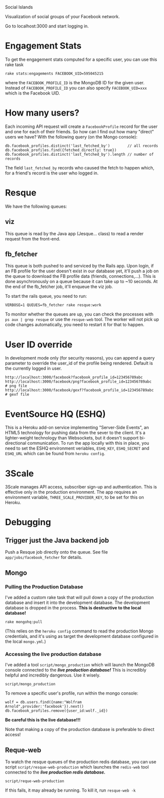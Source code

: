 Social Islands

Visualization of social groups of your Facebook network.

Go to localhost:3000 and start logging in.

Engagement Stats
================

To get the engagement stats computed for a specific user, you can use this rake task

    rake stats:engagements FACEBOOK_UID=595045215

where the `FACEBOOK_PROFILE_ID` is the MongoDB ID for the given user. Instead of `FACEBOOK_PROFILE_ID` you can also
specify `FACEBOOK_UID=xxx` which is the Facebook UID.

How many users?
===============

Each incoming API request will create a `FacebookProfile` record for the user and one for each of their friends. So
how can I find out how many "direct" users we have?  With the following query (on the Mongo console):

    db.facebook_profiles.distinct('last_fetched_by')        // all records
    db.facebook_profiles.find({fetched_directly: true})
    db.facebook_profiles.distinct('last_fetched_by').length // number of records

The field `last_fetched_by` records who caused the fetch to happen which, for a friend's record is the user who logged in.


Resque
======

We have the following queues:

viz
---

This queue is read by the Java app (Jesque... class) to read a render request from the front-end.

fb_fetcher
-----------

This queue is both pushed to and serviced by the Rails app. Upon login, if an FB profile
for the user doesn't exist in our database yet, it'll push a job on the queue to download
the FB profile data (friends, connections,...). This is done asynchronously on a queue
because it can take up to ~10 seconds. At the end of the fb_fetcher job, it'll enqueue
the viz job.

To start the rails queue, you need to run:

    VERBOSE=1 QUEUES=fb_fetcher rake resque:work

To monitor whether the queues are up, you can check the processes with `ps aux | grep resque` or use
the `resque-web` tool. The worker will not pick up code changes automatically, you need to restart it for
that to happen.

User ID override
================

In development mode only (for security reasons), you can append a query parameter to override
the user_id of the profile being rendered. Default is the currently logged in user.

    http://localhost:3000/facebook?facebook_profile_id=123456789abc
    http://localhost:3000/facebook/png?facebook_profile_id=123456789abc     # png file
    http://localhost:3000/facebook/gexf?facebook_profile_id=123456789abc    # gexf file


EventSource HQ (ESHQ)
=====================

This is a Heroku add-on service implementing "Server-Side Events", an HTML5 technology for pushing data from
the sever to the client. It's a lighter-weight technology than Websockets, but it doesn't support bi-directional
communication. To run the app locally with this in place, you need to set the ESHQ environment veriables,
`ESHQ_KEY`, `ESHQ_SECRET` and `ESHQ_URL` which can be found from `heroku config`.

3Scale
======

3Scale manages API access, subscriber sign-up and authentication. This is effective only in the production environment.
The app requires an environment variable, `THREE_SCALE_PROVIDER_KEY`, to be set for this on Heroku.


Debugging
=========

Trigger just the Java backend job
---------------------------------

Push a Resque job directly onto the queue. See file `app/jobs/facebook_fetcher` for details.


Mongo
-----

### Pulling the Production Database

I've added a custom rake task that will pull down a copy of the production database and insert
it into the development database. The development database is dropped in the process.
**This is destructive to the local database!**

    rake mongohq:pull

(This relies on the `heroku config` command to read the production Mongo credentials, and
it's using as target the development database configured in the local `mongo.yml`.)

### Accessing the live production database

I've added a tool `script/mongo_production` which will launch the MongoDB console
connected to the ***live production database!*** This is incredibly helpful and
incredibly dangerous. Use it wisely.

    script/mongo_production

To remove a specific user's profile, run within the mongo console:

    wolf = db.users.find({name:"Wolfram Arnold",provider:'facebook'}).next()
    db.facebook_profiles.remove({user_id:wolf._id})

**Be careful this is the live database!!!**

Note that making a copy of the production database is preferable to direct access!


Reque-web
---------

To watch the resque queues of the production redis database, you can use script `script/resque-web-production`
which launches the `redis-web` tool connected to the ***live production redis database.***

    script/reque-web-production

If this fails, it may already be running. To kill it, run `resque-web -k`

